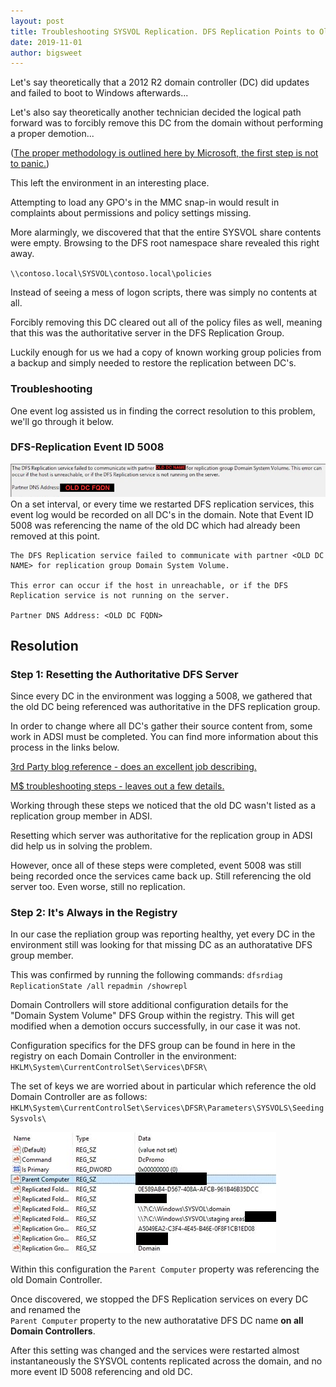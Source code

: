 ```yaml
---
layout: post
title: Troubleshooting SYSVOL Replication. DFS Replication Points to Old DC; DFS Event ID 5008
date: 2019-11-01
author: bigsweet
---
```

Let's say theoretically that a 2012 R2 domain controller (DC) did updates and failed to boot to Windows afterwards... 

Let's also say theoretically another technician decided the logical path forward was to forcibly remove this DC from the domain without performing a proper demotion...

([The proper methodology is outlined here by Microsoft, the first step is not to panic.](https://docs.microsoft.com/en-us/windows-server/identity/ad-ds/deploy/demoting-domain-controllers-and-domains--level-200-))

This left the environment in an interesting place.

Attempting to load any GPO's in the MMC snap-in would result in complaints about permissions and policy settings missing.

More alarmingly, we discovered that that the entire SYSVOL share contents were empty. Browsing to the DFS root namespace share revealed this right away.

`\\contoso.local\SYSVOL\contoso.local\policies`

Instead of seeing a mess of logon scripts, there was simply no contents at all. 

Forcibly removing this DC cleared out all of the policy files as well, meaning that this was the authoritative server in the DFS Replication Group. 

Luckily enough for us we had a copy of known working group policies from a backup and simply needed to restore the replication between DC's.

### Troubleshooting
One event log assisted us in finding the correct resolution to this problem, we'll go through it below.
### DFS-Replication Event ID 5008
![Event ID 5008](../assets/img/dfs/5008.png)<br/>
On a set interval, or every time we restarted DFS replication services, this event log would be recorded on all DC's in the domain. Note that Event ID 5008 was referencing the name of the old DC which had already been removed at this point.

```
The DFS Replication service failed to communicate with partner <OLD DC NAME> for replication group Domain System Volume. 

This error can occur if the host in unreachable, or if the DFS Replication service is not running on the server.

Partner DNS Address: <OLD DC FQDN>
``` 

## Resolution
### Step 1: Resetting the Authoritative DFS Server
Since every DC in the environment was logging a 5008, we gathered that the old DC being referenced was authoritative in the DFS replication group.

In order to change where all DC's gather their source content from, some work in ADSI must be completed. You can find more information about this process in the links below.

[3rd Party blog reference - does an excellent job describing.](https://jackstromberg.com/2014/07/sysvol-and-group-policy-out-of-sync-on-server-2012-r2-dcs-using-dfsr/)

[M$ troubleshooting steps - leaves out a few details.](https://support.microsoft.com/en-us/help/2218556/how-to-force-an-authoritative-and-non-authoritative-synchronization-fo)

Working through these steps we noticed that the old DC wasn't listed as a replication group member in ADSI.

Resetting which server was authoritative for the replication group in ADSI did help us in solving the problem.

However, once all of these steps were completed, event 5008 was still being recorded once the services came back up. Still referencing the old server too. Even worse, still no replication.

### Step 2: It's Always in the Registry
In our case the repliation group was reporting healthy, yet every DC in the environment still was looking for that missing DC as an authoratative DFS group member.

This was confirmed by running the following commands:
`dfsrdiag ReplicationState /all`
`repadmin /showrepl`

Domain Controllers will store additional configuration details for the "Domain System Volume" DFS Group within the registry. This will get modified when a demotion occurs successfully, in our case it was not. 

Configuration specifics for the DFS group can be found in here in the registry on each Domain Controller in the environment:
`HKLM\System\CurrentControlSet\Services\DFSR\`

The set of keys we are worried about in particular which reference the old Domain Controller are as follows:
`HKLM\System\CurrentControlSet\Services\DFSR\Parameters\SYSVOLS\Seeding Sysvols\`

![Seeding Sysvols Registry Entry](../assets/img/dfs/regkey.PNG)

Within this configuration the `Parent Computer` property was referencing the old Domain Controller.

Once discovered, we stopped the DFS Replication services on every DC and renamed the <br/> `Parent Computer` property to the new authoratative DFS DC name **on all Domain Controllers**.

After this setting was changed and the services were restarted almost instantaneously the SYSVOL contents replicated across the domain, and no more event ID 5008 referencing and old DC.